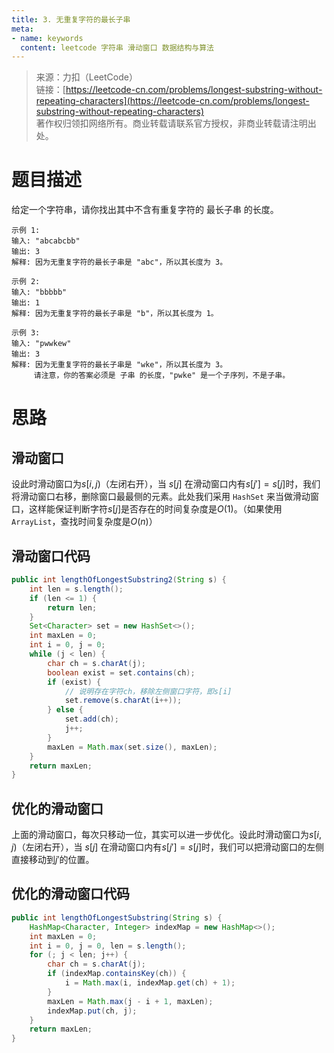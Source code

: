 ```yaml
---
title: 3. 无重复字符的最长子串
meta:
- name: keywords
  content: leetcode 字符串 滑动窗口 数据结构与算法
---
```


> 来源：力扣（LeetCode）  
链接：[https://leetcode-cn.com/problems/longest-substring-without-repeating-characters](https://leetcode-cn.com/problems/longest-substring-without-repeating-characters)  
著作权归领扣网络所有。商业转载请联系官方授权，非商业转载请注明出处。

# 题目描述
给定一个字符串，请你找出其中不含有重复字符的 最长子串 的长度。
```
示例 1:
输入: "abcabcbb"
输出: 3 
解释: 因为无重复字符的最长子串是 "abc"，所以其长度为 3。

示例 2:
输入: "bbbbb"
输出: 1
解释: 因为无重复字符的最长子串是 "b"，所以其长度为 1。

示例 3:
输入: "pwwkew"
输出: 3
解释: 因为无重复字符的最长子串是 "wke"，所以其长度为 3。
     请注意，你的答案必须是 子串 的长度，"pwke" 是一个子序列，不是子串。
```

# 思路
## 滑动窗口
设此时滑动窗口为$s[i,j)$（左闭右开），当 $s[j]$ 在滑动窗口内有$s[j']=s[j]$时，我们将滑动窗口右移，删除窗口最最侧的元素。此处我们采用 `HashSet` 来当做滑动窗口，这样能保证判断字符$s[j]$是否存在的时间复杂度是$O(1)$。（如果使用 `ArrayList`，查找时间复杂度是$O(n)$）

## 滑动窗口代码
```java
public int lengthOfLongestSubstring2(String s) {
    int len = s.length();
    if (len <= 1) {
        return len;
    }
    Set<Character> set = new HashSet<>();
    int maxLen = 0;
    int i = 0, j = 0;
    while (j < len) {
        char ch = s.charAt(j);
        boolean exist = set.contains(ch);
        if (exist) {
            // 说明存在字符ch，移除左侧窗口字符，即s[i]
            set.remove(s.charAt(i++));
        } else {
            set.add(ch);
            j++;
        }
        maxLen = Math.max(set.size(), maxLen);
    }
    return maxLen;
}
```

## 优化的滑动窗口
上面的滑动窗口，每次只移动一位，其实可以进一步优化。设此时滑动窗口为$s[i,j)$（左闭右开），当 $s[j]$ 在滑动窗口内有$s[j']=s[j]$时，我们可以把滑动窗口的左侧直接移动到$j'$的位置。

## 优化的滑动窗口代码
```java
public int lengthOfLongestSubstring(String s) {
    HashMap<Character, Integer> indexMap = new HashMap<>();
    int maxLen = 0;
    int i = 0, j = 0, len = s.length();
    for (; j < len; j++) {
        char ch = s.charAt(j);
        if (indexMap.containsKey(ch)) {
            i = Math.max(i, indexMap.get(ch) + 1);
        }
        maxLen = Math.max(j - i + 1, maxLen);
        indexMap.put(ch, j);
    }
    return maxLen;
}
```